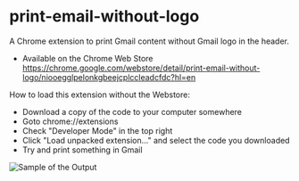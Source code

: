 print-email-without-logo
========================

A Chrome extension to print Gmail content without Gmail logo in the header.

* Available on the Chrome Web Store https://chrome.google.com/webstore/detail/print-email-without-logo/niooegglpelonkgbeejcplccleadcfdc?hl=en

How to load this extension without the Webstore:
* Download a copy of the code to your computer somewhere
* Goto chrome://extensions 
* Check "Developer Mode" in the top right
* Click "Load unpacked extension..." and select the code you downloaded
* Try and print something in Gmail

![Sample of the Output](http://i.imgur.com/cTNc01V.png)
